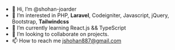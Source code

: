 - 👋 Hi, I’m @shohan-joarder
- 👀 I’m interested in PHP, <strong>Laravel</strong>, Codeigniter, Javascript, jQuery, Bootstrap, <strong>Tailwindcss</strong>
- 🌱 I’m currently learning React.js && TypeScript
- 💞️ I’m looking to collaborate on projects.
- 📫 How to reach me jshohan887@gmail.com

<!---
shohan-joarder/shohan-joarder is a ✨ special ✨ repository because its `README.md` (this file) appears on your GitHub profile.
You can click the Preview link to take a look at your changes.
--->
